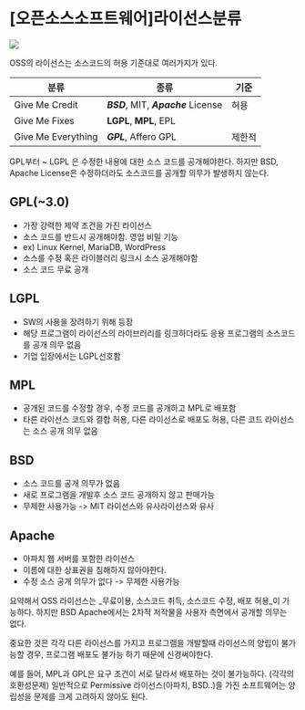 # [오픈소스소프트웨어]라이선스분류

![](https://velog.velcdn.com/images/bluepaper14/post/ac636517-4611-4bde-93dc-047dd9eec523/image.png)

OSS의 라이선스는 소스코드의 허용 기준대로 여러가지가 있다.

| 분류 | 종류 | 기준 |
| - | - | - |
| Give Me Credit | **_BSD_**, MIT, **_Apache_** License | 허용|
| Give Me Fixes | ****LGPL****, **MPL**, EPL | 
| Give Me Everything | **_GPL_**, Affero GPL | 제한적 |
 
 GPL부터 ~ LGPL 은 수정한 내용에 대한 소스 코드를 공개해야한다.
 하지만 BSD, Apache License은 수정하더라도 소스코드를 공개할 의무가 발생하지 않는다.
 
 
## GPL(~3.0)
- 가장 강력한 제약 조건을 가진 라이선스
- 소스 코드를 반드시 공개해야함. 영업 비밀 기능
- ex) Linux Kernel, MariaDB, WordPress
- 소스를 수정 혹은 라이블러리 링크시 소스 공개해야함
- 소스 코드 무료 공개


## LGPL
- SW의 사용을 장려하기 위해 등장
- 해당 프로그램이 라이선스의 라이브러리를 링크하더라도 응용 프로그램의 소스코드를 공개 의무 없음
- 기업 입장에서는 LGPL선호함


## MPL
- 공개된 코드를 수정할 경우, 수정 코드를 공개하고 MPL로 배포함
- 타른 라이선스 코드와 결합 허용, 다른 라이선스로 배포도 허용, 다른 코드 라이선스는 소스 공개 의무 없음

## BSD
- 소스 코드를 공개 의무가 없음
- 새로 프로그램을 개발후 소스 코드 공개하지 않고 판매가능
- 무제한 사용가능 -> MIT 라이선스와 유사라이선스와 유사

## Apache 
- 아파치 웹 서버를 포함한 라이선스
- 이름에 대한 상표권을 침해하지 않아야한다.
- 수정 소스 공개 의무가 없다 -> 무제한 사용가능


요약해서 OSS 라이선스는 _무료이용, 소스코드 취득, 소스코드 수정, 배포 허용_이 가능하다.
하지만 BSD Apache에서는 2차적 저작물을 사용자 측면에서 공개할 의무는 없다.

중요한 것은 각각 다른 라이선스를 가지고 프로그램을 개발할때 라이선스의 양립이 불가능할 경우, 프로그램 배포도 불가능 하기 때문에 신경써야한다.

예를 들어, MPL과 GPL은 요구 조건이 서로 달라서 배포하는 것이 불가능하다.
(각각의 호환성문제)
일반적으로  Permissive 라이선스(아파치, BSD..)을 가진 소프트웨어는 양립성을 문제를 크게 고려하지 않아도 된다.
